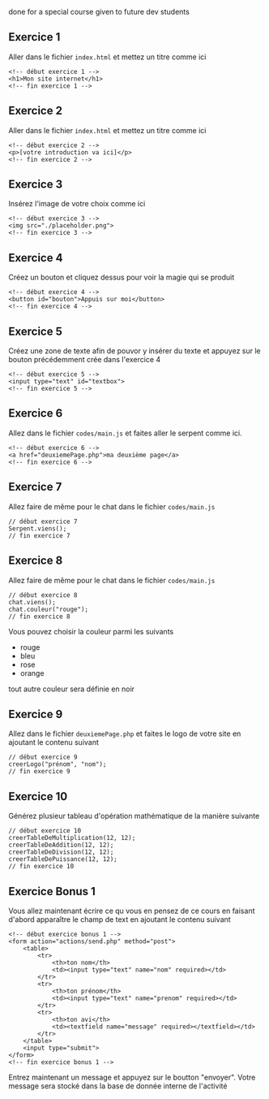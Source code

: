 done for a special course given to future dev students

## Exercice 1
Aller dans le fichier `index.html` et mettez un titre comme ici
```
<!-- début exercice 1 -->
<h1>Mon site internet</h1>
<!-- fin exercice 1 -->
```
## Exercice 2
Aller dans le fichier `index.html` et mettez un titre comme ici
```
<!-- début exercice 2 -->
<p>[votre introduction va ici]</p>
<!-- fin exercice 2 -->
```
## Exercice 3
Insérez l'image de votre choix comme ici
```
<!-- début exercice 3 -->
<img src="./placeholder.png">
<!-- fin exercice 3 -->
```
## Exercice 4
Créez un bouton et cliquez dessus pour voir la magie qui se produit
```
<!-- début exercice 4 -->
<button id="bouton">Appuis sur moi</button>
<!-- fin exercice 4 -->
```
## Exercice 5
Créez une zone de texte afin de pouvor y insérer du texte et appuyez sur le bouton précédemment crée dans l'exercice 4
```
<!-- début exercice 5 -->
<input type="text" id="textbox">
<!-- fin exercice 5 -->
```
## Exercice 6
Allez dans le fichier `codes/main.js` et faites aller le serpent comme ici.
```
<!-- début exercice 6 -->
<a href="deuxiemePage.php">ma deuxième page</a>
<!-- fin exercice 6 -->
```
## Exercice 7
Allez faire de même pour le chat dans le fichier `codes/main.js`
```
// début exercice 7
Serpent.viens();
// fin exercice 7
```
## Exercice 8
Allez faire de même pour le chat dans le fichier `codes/main.js`
```
// début exercice 8
chat.viens();
chat.couleur("rouge");
// fin exercice 8
```
Vous pouvez choisir la couleur parmi les suivants
<ul>
<li>rouge</li>
<li>bleu</li>
<li>rose</li>
<li>orange</li>
</ul>
tout autre couleur sera définie en noir

## Exercice 9
Allez dans le fichier `deuxiemePage.php` et faites le logo de votre site en ajoutant le contenu suivant
```
// début exercice 9
creerLogo("prénom", "nom");
// fin exercice 9
```

## Exercice 10
Générez plusieur tableau d'opération mathématique de la manière suivante
```
// début exercice 10
creerTableDeMultiplication(12, 12);
creerTableDeAddition(12, 12);
creerTableDeDivision(12, 12);
creerTableDePuissance(12, 12);
// fin exercice 10
```

## Exercice Bonus 1
Vous allez maintenant écrire ce qu vous en pensez de ce cours en faisant d'abord apparaître le champ de text en ajoutant le contenu suivant
```
<!-- début exercice bonus 1 -->
<form action="actions/send.php" method="post">
    <table>
        <tr>
            <th>ton nom</th>
            <td><input type="text" name="nom" required></td>
        </tr>
        <tr>
            <th>ton prénom</th>
            <td><input type="text" name="prenom" required></td>
        </tr>
        <tr>
            <th>ton avi</th>
            <td><textfield name="message" required></textfield></td>
        </tr>
    </table>
    <input type="submit">
</form>
<!-- fin exercice bonus 1 -->
```
Entrez maintenant un message et appuyez sur le boutton "envoyer". Votre message sera stocké dans la base de donnée interne de l'activité